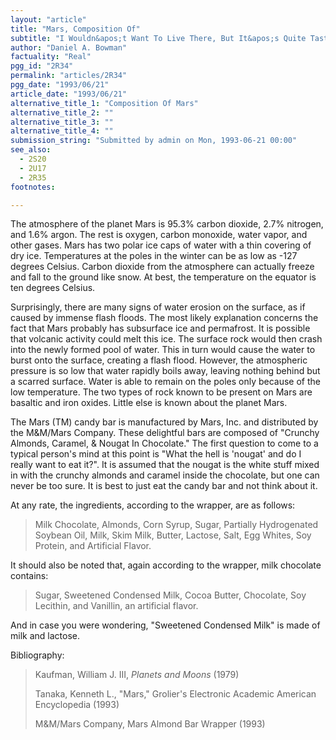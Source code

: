 ```yaml
---
layout: "article"
title: "Mars, Composition Of"
subtitle: "I Wouldn&apos;t Want To Live There, But It&apos;s Quite Tasty"
author: "Daniel A. Bowman"
factuality: "Real"
pgg_id: "2R34"
permalink: "articles/2R34"
pgg_date: "1993/06/21"
article_date: "1993/06/21"
alternative_title_1: "Composition Of Mars"
alternative_title_2: ""
alternative_title_3: ""
alternative_title_4: ""
submission_string: "Submitted by admin on Mon, 1993-06-21 00:00"
see_also:
  - 2S20
  - 2U17
  - 2R35
footnotes: 

---
```

<div>
<p>The atmosphere of the planet Mars is 95.3% carbon dioxide, 2.7% nitrogen, and 1.6% argon. The rest is oxygen, carbon monoxide, water vapor, and other gases. Mars has two polar ice caps of water with a thin covering of dry ice. Temperatures at the poles in the winter can be as low as -127 degrees Celsius. Carbon dioxide from the atmosphere can actually freeze and fall to the ground like snow. At best, the temperature on the equator is ten degrees Celsius.</p>
<p>Surprisingly, there are many signs of water erosion on the surface, as if caused by immense flash floods. The most likely explanation concerns the fact that Mars probably has subsurface ice and permafrost. It is possible that volcanic activity could melt this ice. The surface rock would then crash into the newly formed pool of water. This in turn would cause the water to burst onto the surface, creating a flash flood. However, the atmospheric pressure is so low that water rapidly boils away, leaving nothing behind but a scarred surface. Water is able to remain on the poles only because of the low temperature. The two types of rock known to be present on Mars are basaltic and iron oxides. Little else is known about the planet Mars.</p>
<p>The Mars (TM) candy bar is manufactured by Mars, Inc. and distributed by the M&amp;M/Mars Company. These delightful bars are composed of "Crunchy Almonds, Caramel, &amp; Nougat In Chocolate." The first question to come to a typical person's mind at this point is "What the hell is 'nougat' and do I really want to eat it?". It is assumed that the nougat is the white stuff mixed in with the crunchy almonds and caramel inside the chocolate, but one can never be too sure. It is best to just eat the candy bar and not think about it.</p>
<p>At any rate, the ingredients, according to the wrapper, are as follows:</p>
<blockquote>Milk Chocolate, Almonds, Corn Syrup, Sugar, Partially Hydrogenated Soybean Oil, Milk, Skim Milk, Butter, Lactose, Salt, Egg Whites, Soy Protein, and Artificial Flavor.</blockquote>
<p>It should also be noted that, again according to the wrapper, milk chocolate contains:</p>
<blockquote>Sugar, Sweetened Condensed Milk, Cocoa Butter, Chocolate, Soy Lecithin, and Vanillin, an artificial flavor.</blockquote>
<p>And in case you were wondering, "Sweetened Condensed Milk" is made of milk and lactose.</p>
<p>Bibliography:</p>
<blockquote>Kaufman, William J. III, <em>Planets and Moons</em> (1979)
<p>Tanaka, Kenneth L., "Mars," Grolier's Electronic Academic American Encyclopedia (1993)</p>
<p>M&amp;M/Mars Company, Mars Almond Bar Wrapper (1993)</p>
</blockquote>
</div>
